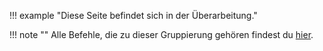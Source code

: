 !!! example "Diese Seite befindet sich in der Überarbeitung."

!!! note ""
    Alle Befehle, die zu dieser Gruppierung gehören findest du [hier](../commands/group/criminalOrganisation.md).
